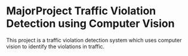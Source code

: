 # MajorProject Traffic Violation Detection using Computer Vision
This project is a traffic violation detection system which uses computer vision to identify the violations in traffic.
